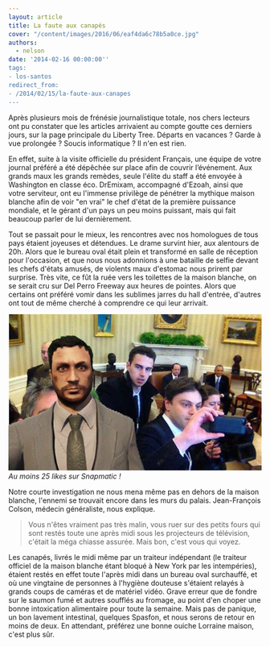 ```yaml
---
layout: article
title: La faute aux canapés
cover: "/content/images/2016/06/eaf4da6c78b5a0ce.jpg"
authors:
  - nelson
date: '2014-02-16 00:00:00''
tags:
- los-santos
redirect_from:
- /2014/02/15/la-faute-aux-canapes
---
```


Après plusieurs mois de frénésie journalistique totale, nos chers lecteurs ont pu constater que les articles arrivaient au compte goutte ces derniers jours, sur la page principale du Liberty Tree. Départs en vacances ? Garde à vue prolongée ? Soucis informatique ? Il n'en est rien.

En effet, suite à la visite officielle du président Français, une équipe de votre journal préféré a été dépêchée sur place afin de couvrir l’événement. Aux grands maux les grands remèdes, seule l'élite du staff a été envoyée à Washington en classe éco. DrEmixam, accompagné d'Ezoah, ainsi que votre serviteur, ont eu l'immense privilège de pénétrer la mythique maison blanche afin de voir "en vrai" le chef d'état de la première puissance mondiale, et le gérant d'un pays un peu moins puissant, mais qui fait beaucoup parler de lui dernièrement.

Tout se passait pour le mieux, les rencontres avec nos homologues de tous pays étaient joyeuses et détendues. Le drame survint hier, aux alentours de 20h. Alors que le bureau oval était plein et transformé en salle de réception pour l'occasion, et que nous nous adonnions à une bataille de selfie devant les chefs d'états amusés, de violents maux d'estomac nous prirent par surprise. Très vite, ce fût la ruée vers les toilettes de la maison blanche, on se serait cru sur Del Perro Freeway aux heures de pointes. Alors que certains ont préféré vomir dans les sublimes jarres du hall d'entrée, d'autres ont tout de même cherché à comprendre ce qui leur arrivait.

![Au moins 25 likes sur Snapmatic !](/content/images/2016/06/eaf4da6c78b5a0ce_0.jpg)
_Au moins 25 likes sur Snapmatic !_

Notre courte investigation ne nous mena même pas en dehors de la maison blanche, l'ennemi se trouvait encore dans les murs du palais. Jean-François Colson, médecin généraliste, nous explique.

> Vous n'êtes vraiment pas très malin, vous ruer sur des petits fours qui sont restés toute une après midi sous les projecteurs de télévision, c'était la méga chiasse assurée. Mais bon, c'est vous qui voyez.

Les canapés, livrés le midi même par un traiteur indépendant (le traiteur officiel de la maison blanche étant bloqué à New York par les intempéries), étaient restés en effet toute l'après midi dans un bureau oval surchauffé, et où une vingtaine de personnes à l'hygiène douteuse s'étaient relayés à grands coups de caméras et de matériel vidéo. Grave erreur que de fondre sur le saumon fumé et autres soufflés au fromage, au point d'en choper une bonne intoxication alimentaire pour toute la semaine. Mais pas de panique, un bon lavement intestinal, quelques Spasfon, et nous serons de retour en moins de deux. En attendant, préférez une bonne ouiche Lorraine maison, c'est plus sûr.